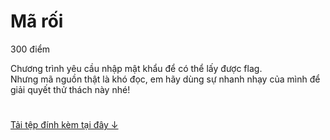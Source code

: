 # Mã rối

300 điểm

Chương trình yêu cầu nhập mật khẩu để có thể lấy được flag.<br>
Nhưng mã nguồn thật là khó đọc, em hãy dùng sự nhanh nhạy của mình để giải quyết thử thách này nhé!

#
[Tải tệp đính kèm tại đây ↓](./enc-815c99a2fa437b4e5043e6c2330a2965.zip)
